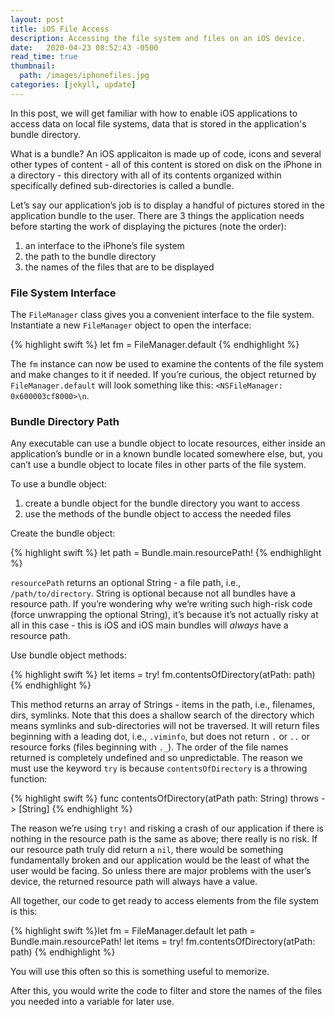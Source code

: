 ```yaml
---
layout: post
title: iOS File Access
description: Accessing the file system and files on an iOS device.
date:   2020-04-23 08:52:43 -0500
read_time: true
thumbnail: 
  path: /images/iphonefiles.jpg
categories: [jekyll, update]
---
```

In this post, we will get familiar with how to enable iOS applications to access data on local file systems, data that is stored in the application's bundle directory.

What is a bundle?  An iOS applicaiton is made up of code, icons and several other types of content - all of this content is stored on disk on the iPhone in a directory - this directory with all of its contents organized within specifically defined sub-directories is called a bundle.

Let’s say our application’s job is to display a handful of pictures stored in the application bundle to the user.  There are 3 things the application needs before starting the work of displaying the pictures (note the order):

1. an interface to the iPhone’s file system
2. the path to the bundle directory
3. the names of the files that are to be displayed

### File System Interface
The `FileManager` class gives you a convenient interface to the file system.  Instantiate a new `FileManager` object to open the interface:

{% highlight swift %}
let fm = FileManager.default
{% endhighlight %}

The `fm` instance can now be used to examine the contents of the file system and make changes to it if needed.  If you’re curious, the object returned by `FileManager.default` will look something like this:  `<NSFileManager: 0x600003cf8000>\n`.

### Bundle Directory Path
Any executable can use a bundle object to locate resources, either inside an application’s bundle or in a known bundle located somewhere else, but, you can’t use a bundle object to locate files in other parts of the file system.

To use a bundle object:

1. create a bundle object for the bundle directory you want to access
2. use the methods of the bundle object to access the needed files

Create the bundle object:

{% highlight swift %}
let path = Bundle.main.resourcePath!
{% endhighlight %}

`resourcePath` returns an optional String - a file path, i.e., `/path/to/directory`.  String is optional because not all bundles have a resource path.  If you’re wondering why we’re writing such high-risk code (force unwrapping the optional String), it’s because it’s not actually risky at all in this case - this is iOS and iOS main bundles will *always* have a resource path.

Use bundle object methods:

{% highlight swift %}
let items = try! fm.contentsOfDirectory(atPath: path)
{% endhighlight %}

This method returns an array of Strings - items in the path, i.e., filenames, dirs, symlinks.  Note that this does a shallow search of the directory which means symlinks and sub-directories will not be traversed.  It will return files beginning with a leading dot, i.e., `.viminfo`, but does not return `.` or `..` or resource forks (files beginning with `._`).  The order of the file names returned is completely undefined and so unpredictable.  The reason we must use the keyword `try` is because `contentsOfDirectory` is a throwing function:

{% highlight swift %}
func contentsOfDirectory(atPath path: String) throws -> [String]
{% endhighlight %}

The reason we’re using `try!` and risking a crash of our application if there is nothing in the resource path is the same as above; there really is no risk.  If our resource path truly did return a `nil`, there would be something fundamentally broken and our application would be the least of what the user would be facing.  So unless there are major problems with the user’s device, the returned resource path will always have a value.

All together, our code to get ready to access elements from the file system is this:

{% highlight swift %}let fm = FileManager.default
let path = Bundle.main.resourcePath!
let items = try! fm.contentsOfDirectory(atPath: path)
{% endhighlight %}

You will use this often so this is something useful to memorize.

After this, you would write the code to filter and store the names of the files you needed into a variable for later use.
